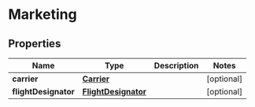 

# Marketing


## Properties

| Name | Type | Description | Notes |
|------------ | ------------- | ------------- | -------------|
|**carrier** | [**Carrier**](Carrier.md) |  |  [optional] |
|**flightDesignator** | [**FlightDesignator**](FlightDesignator.md) |  |  [optional] |



